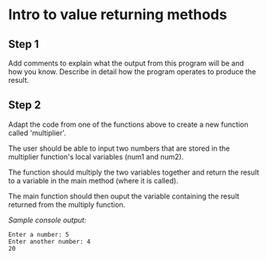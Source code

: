 # Intro to value returning methods
## Step 1
Add comments to explain what the output from this program will be and how you know. Describe in detail how the program operates to produce the result.

## Step 2
Adapt the code from one of the functions above to create a new function called 'multiplier'.
  
The user should be able to input two numbers that are stored in the multiplier function's local variables (num1 and num2). 
  
The function should multiply the two variables together and return the result to a variable in the main method (where it is called).
  
The main function should then ouput the variable containing the result returned from the multiply function.

_Sample console output:_
```
Enter a number: 5
Enter another number: 4
20
```